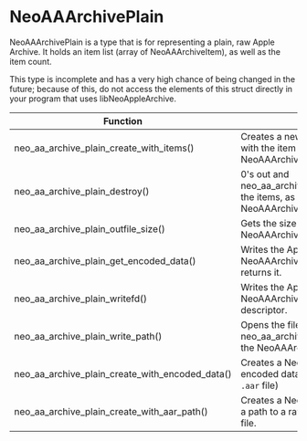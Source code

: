 # NeoAAArchivePlain

NeoAAArchivePlain is a type that is for representing a plain, raw Apple Archive. It holds an item list (array of NeoAAArchiveItem), as well as the item count.

This type is incomplete and has a very high chance of being changed in the future; because of this, do not access the elements of this struct directly in your program that uses libNeoAppleArchive.

| Function      | Notes      |
| ------------- | ------------- |
| neo_aa_archive_plain_create_with_items() | Creates a new NeoAAArchivePlain with the item list (array of NeoAAArchiveItem) and item count. |
| neo_aa_archive_plain_destroy() | 0's out and neo_aa_archive_item_list_destroy()'s the items, as well as frees the NeoAAArchivePlain itself. |
| neo_aa_archive_plain_outfile_size() | Gets the size of the `.aar` file the NeoAAArchivePlain represents. |
| neo_aa_archive_plain_get_encoded_data() | Writes the Apple Archive for the NeoAAArchivePlain to a buffer and returns it. |
| neo_aa_archive_plain_writefd() | Writes the Apple Archive for the NeoAAArchivePlain to an open file descriptor. |
| neo_aa_archive_plain_write_path() | Opens the filepath and calls neo_aa_archive_plain_writefd() with the NeoAAArchivePlain. |
| neo_aa_archive_plain_create_with_encoded_data() | Creates a NeoAAArchivePlain from encoded data (the binary data of an `.aar` file) |
| neo_aa_archive_plain_create_with_aar_path() | Creates a NeoAAArchivePlain from a path to a raw, uncompressed `.aar` file. |